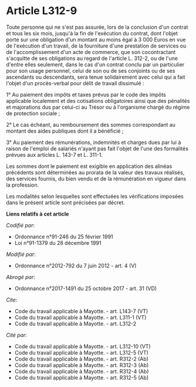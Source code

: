 # Article L312-9

Toute personne qui ne s'est pas assurée, lors de la conclusion d'un contrat et tous les six mois, jusqu'à la fin de
l'exécution du contrat, dont l'objet porte sur une obligation d'un montant au moins égal à 3 000 Euros en vue de l'exécution
d'un travail, de la fourniture d'une prestation de services ou de l'accomplissement d'un acte de commerce, que son
cocontractant s'acquitte de ses obligations au regard de l'article L. 312-2, ou de l'une d'entre elles seulement, dans le cas
d'un contrat conclu par un particulier pour son usage personnel, celui de son ou de ses conjoints ou de ses ascendants ou
descendants, sera tenue solidairement avec celui qui a fait l'objet d'un procès-verbal pour délit de travail dissimulé : 

1° Au paiement des impôts et taxes prévus par le code des impôts applicable localement et des cotisations obligatoires ainsi
que des pénalités et majorations dus par celui-ci au Trésor ou à l'organisme chargé du régime de protection sociale ; 

2° Le cas échéant, au remboursement des sommes correspondant au montant des aides publiques dont il a bénéficié ; 

3° Au paiement des rémunérations, indemnités et charges dues par lui à raison de l'emploi de salariés n'ayant pas fait
l'objet de l'une des formalités prévues aux articles L. 143-7 et L. 311-1. 

Les sommes dont le paiement est exigible en application des alinéas précédents sont déterminées au prorata de la valeur des
travaux réalisés, des services fournis, du bien vendu et de la rémunération en vigueur dans la profession. 

Les modalités selon lesquelles sont effectuées les vérifications imposées dans le présent article sont précisées par décret.

**Liens relatifs à cet article**

_Codifié par_:

  - Ordonnance n°91-246 du 25 février 1991
  - Loi n°91-1379 du 28 décembre 1991

_Modifié par_:

  - Ordonnance n°2012-792 du 7 juin 2012 - art. 4 (V)

_Abrogé par_:

  - Ordonnance n°2017-1491 du 25 octobre 2017 - art. 31 (VD)

_Cite_:

  - Code du travail applicable à Mayotte. - art. L143-7 (VT)
  - Code du travail applicable à Mayotte. - art. L311-1 (VT)
  - Code du travail applicable à Mayotte. - art. L312-2

_Cité par_:

  - Code du travail applicable à Mayotte. - art. L312-10 (VT)
  - Code du travail applicable à Mayotte. - art. L312-5 (VT)
  - Code du travail applicable à Mayotte. - art. R312-2 (Ab)
  - Code du travail applicable à Mayotte. - art. R312-3 (Ab)
  - Code du travail applicable à Mayotte. - art. R312-4 (Ab)
  - Code du travail applicable à Mayotte. - art. R312-5 (Ab)
